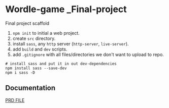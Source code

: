 # Wordle-game  _Final-project
Final project scaffold

1. `npm init` to initial a web project.
2. create `src` directory.
3. install `sass`, any `http` server (`http-server`, `live-server`).
4. add `build` and `dev` scripts.
5. add `.gitignore` with all files/directories we don't want to upload to repo.

```shell
# install sass and put it in out dev-dependencies   
npm install sass --save-dev
npm i sass -D
```

## Documentation

[PRD FILE](./docs/final.pdf)
